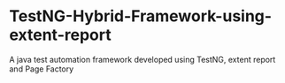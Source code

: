 # TestNG-Hybrid-Framework-using-extent-report
A java test automation framework developed using TestNG, extent report and Page Factory
